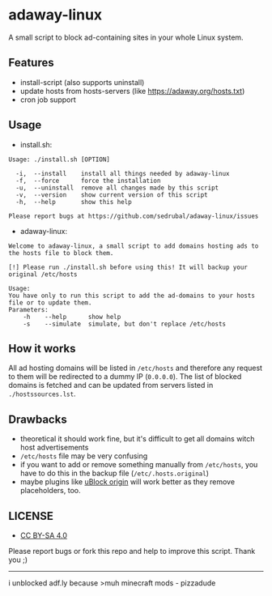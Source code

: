 # adaway-linux

A small script to block ad-containing sites in your whole Linux system.

## Features
* install-script (also supports uninstall)
* update hosts from hosts-servers (like https://adaway.org/hosts.txt)
* cron job support

## Usage
* install.sh:
```
Usage: ./install.sh [OPTION]

  -i,  --install    install all things needed by adaway-linux
  -f,  --force      force the installation
  -u,  --uninstall  remove all changes made by this script
  -v,  --version    show current version of this script
  -h,  --help       show this help

Please report bugs at https://github.com/sedrubal/adaway-linux/issues
```
* adaway-linux:
```
Welcome to adaway-linux, a small script to add domains hosting ads to the hosts file to block them.

[!] Please run ./install.sh before using this! It will backup your original /etc/hosts

Usage:
You have only to run this script to add the ad-domains to your hosts file or to update them.
Parameters:
    -h    --help      show help
    -s    --simulate  simulate, but don't replace /etc/hosts
```

## How it works
All ad hosting domains will be listed in `/etc/hosts` and therefore any request to them will be redirected to a dummy IP (`0.0.0.0`).
The list of blocked domains is fetched and can be updated from servers listed in `./hostssources.lst`.

## Drawbacks
+ theoretical it should work fine, but it's difficult to get all domains witch host advertisements
+ `/etc/hosts` file may be very confusing
+ if you want to add or remove something manually from `/etc/hosts`, you have to do this in the backup file (`/etc/.hosts.original`)
+ maybe plugins like [uBlock origin](https://addons.mozilla.org/en-US/firefox/addon/ublock-origin) will work better as they remove placeholders, too.

## LICENSE
- [CC BY-SA 4.0](https://creativecommons.org/licenses/by-sa/4.0/)

Please report bugs or fork this repo and help to improve this script.
Thank you ;)
_____________________________

i unblocked adf.ly because >muh minecraft mods - pizzadude
